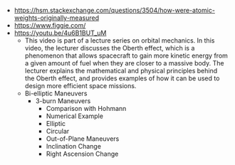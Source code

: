 - https://hsm.stackexchange.com/questions/3504/how-were-atomic-weights-originally-measured
- https://www.figgie.com/
- https://youtu.be/4u6B1BUT_uM
	- This video is part of a lecture series on orbital mechanics. In this video, the lecturer discusses the Oberth effect, which is a phenomenon that allows spacecraft to gain more kinetic energy from a given amount of fuel when they are closer to a massive body. The lecturer explains the mathematical and physical principles behind the Oberth effect, and provides examples of how it can be used to design more efficient space missions.
	- Bi-elliptic Maneuvers
		- 3-burn Maneuvers
		   * Comparison with Hohmann
		   * Numerical Example
		   * Elliptic
		   * Circular
		   * Out-of-Plane Maneuvers
		   * Inclination Change
		   * Right Ascension Change